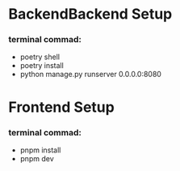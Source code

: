 # BackendBackend Setup
### terminal commad: 
- poetry shell 
- poetry install 
- python manage.py runserver 0.0.0.0:8080 

# Frontend Setup
### terminal commad:
- pnpm install
- pnpm dev



